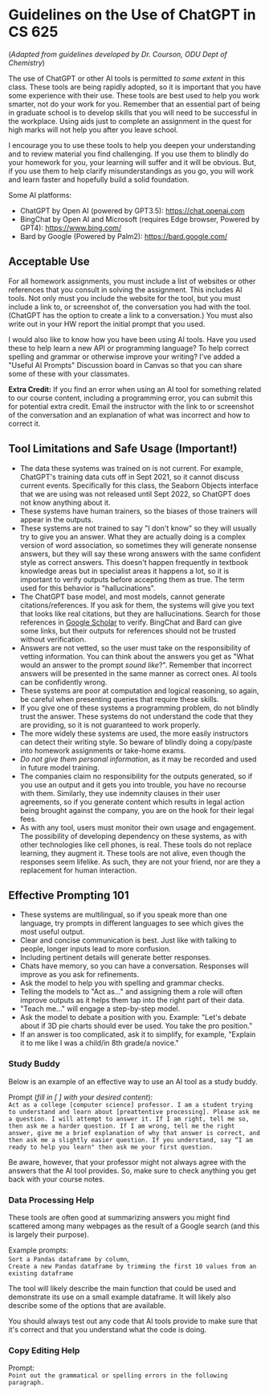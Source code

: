 # Guidelines on the Use of ChatGPT in CS 625

(*Adapted from guidelines developed by Dr. Courson, ODU Dept of Chemistry*)

The use of ChatGPT or other AI tools is permitted *to some extent* in this class. These tools are being rapidly adopted, so it is important that you have some experience with their use. These tools are best used to help you work smarter, not do your work for you. Remember that an essential part of being in graduate school is to develop skills that you will need to be successful in the workplace. Using aids just to complete an assignment in the quest for high marks will not help you after you leave school.

I encourage you to use these tools to help you deepen your understanding and to review material you find challenging. If you use them to blindly do your homework for you, your learning will suffer and it will be obvious.  But, if you use them to help clarify misunderstandings as you go, you will work and learn faster and hopefully build a solid foundation.

Some AI platforms:

* ChatGPT by Open AI (powered by GPT3.5): <https://chat.openai.com>
* BingChat by Open AI and Microsoft (requires Edge browser, Powered by GPT4): <https://www.bing.com/>  
* Bard by Google (Powered by Palm2): <https://bard.google.com/>

## Acceptable Use

For all homework assignments, you must include a list of websites or other references that you consult in solving the assignment. This includes AI tools. Not only must you include the website for the tool, but you must include a link to, or screenshot of, the conversation you had with the tool. (ChatGPT has the option to create a link to a conversation.) You must also write out in your HW report the initial prompt that you used.

I would also like to know how you have been using AI tools. Have you used these to help learn a new API or programming language? To help correct spelling and grammar or otherwise improve your writing?  I've added a "Useful AI Prompts" Discussion board in Canvas so that you can share some of these with your classmates.

**Extra Credit:** If you find an error when using an AI tool for something related to our course content, including a programming error, you can submit this for potential extra credit. Email the instructor with the link to or screenshot of the conversation and an explanation of what was incorrect and how to correct it.

## Tool Limitations and Safe Usage (Important!)

* The data these systems was trained on is not current. For example, ChatGPT's training data cuts off in Sept 2021, so it cannot discuss current events. Specifically for this class, the Seaborn Objects interface that we are using was not released until Sept 2022, so ChatGPT does not know anything about it.
* These systems have human trainers, so the biases of those trainers will appear in the outputs.
* These systems are not trained to say "I don't know" so they will usually try to give you an answer. What they are actually doing is a complex version of word association, so sometimes they will generate nonsense answers, but they will say these wrong answers with the same confident style as correct answers. This doesn't happen frequently in textbook knowledge areas but in specialist areas it happens a lot, so it is important to verify outputs before accepting them as true. The term used for this behavior is "hallucinations".
* The ChatGPT base model, and most models, cannot generate citations/references. If you ask for them, the systems will give you text that looks like real citations, but they are hallucinations. Search for those references in [Google Scholar](https://scholar.google.com/) to verify. BingChat and Bard can give some links, but their outputs for references should not be trusted without verification.
* Answers are not vetted, so the user must take on the responsibility of vetting information. You can think about the answers you get as "What would an answer to the prompt *sound like*?". Remember that incorrect answers will be presented in the same manner as correct ones. AI tools can be confidently wrong.
* These systems are poor at computation and logical reasoning, so again, be careful when presenting queries that require these skills.
* If you give one of these systems a programming problem, do not blindly trust the answer. These systems do not understand the code that they are providing, so it is not guaranteed to work properly.
* The more widely these systems are used, the more easily instructors can detect their writing style. So beware of blindly doing a copy/paste into homework assignments or take-home exams.
* *Do not give them personal information*, as it may be recorded and used in future model training.
* The companies claim no responsibility for the outputs generated, so if you use an output and it gets you into trouble, you have no recourse with them. Similarly, they use indemnity clauses in their user agreements, so if you generate content which results in legal action being brought against the company, you are on the hook for their legal fees.
* As with any tool, users must monitor their own usage and engagement. The possibility of developing dependency on these systems, as with other technologies like cell phones, is real. These tools do not replace learning, they augment it. These tools are not alive, even though the responses seem lifelike. As such, they are not your friend, nor are they a replacement for human interaction.

## Effective Prompting 101

* These systems are multilingual, so if you speak more than one language, try prompts in different languages to see which gives the most useful output.
* Clear and concise communication is best. Just like with talking to people, longer inputs lead to more confusion.
* Including pertinent details will generate better responses.
* Chats have memory, so you can have a conversation. Responses will improve as you ask for refinements.
* Ask the model to help you with spelling and grammar checks.
* Telling the models to "Act as..." and assigning them a role will often improve outputs as it helps them tap into the right part of their data.  
* "Teach me..." will engage a step-by-step model.
* Ask the model to debate a position with you.  Example: "Let's debate about if 3D pie charts should ever be used. You take the pro position."
* If an answer is too complicated, ask it to simplify, for example, "Explain it to me like I was a child/in 8th grade/a novice."

### Study Buddy

Below is an example of an effective way to use an AI tool as a study buddy.

Prompt (*fill in [ ] with your desired content*):  
`Act as a college [computer science] professor. I am a student trying to understand and learn about [preattentive processing]. Please ask me a question. I will attempt to answer it. If I am right, tell me so, then ask me a harder question. If I am wrong, tell me the right answer, give me a brief explanation of why that answer is correct, and then ask me a slightly easier question. If you understand, say “I am ready to help you learn" then ask me your first question.`

Be aware, however, that your professor might not always agree with the answers that the AI tool provides. So, make sure to check anything you get back with your course notes.

### Data Processing Help

These tools are often good at summarizing answers you might find scattered among many webpages as the result of a Google search (and this is largely their purpose).

Example prompts:  
`Sort a Pandas dataframe by column`,  
`Create a new Pandas dataframe by trimming the first 10 values from an existing dataframe`

The tool will likely describe the main function that could be used and demonstrate its use on a small example dataframe. It will likely also describe some of the options that are available.

You should always test out any code that AI tools provide to make sure that it's correct and that you understand what the code is doing.

### Copy Editing Help

Prompt:  
`Point out the grammatical or spelling errors in the following paragraph.`
